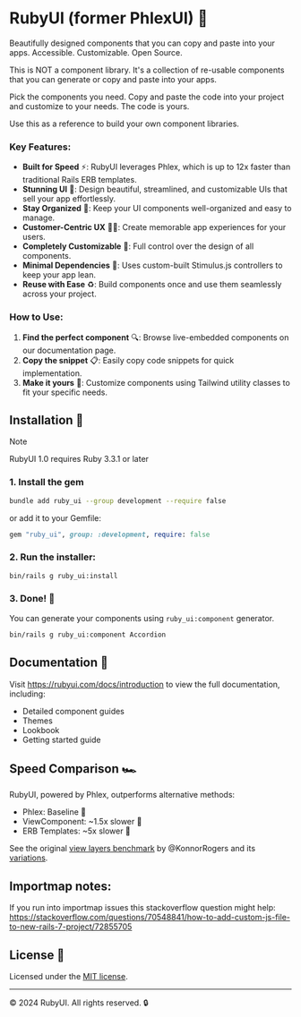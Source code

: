 # RubyUI (former PhlexUI) 🚀

Beautifully designed components that you can copy and paste into your apps. Accessible. Customizable. Open Source.

This is NOT a component library. It's a collection of re-usable components that you can generate or copy and paste into your apps.

Pick the components you need. Copy and paste the code into your project and customize to your needs. The code is yours.

Use this as a reference to build your own component libraries.

### Key Features:

- **Built for Speed** ⚡: RubyUI leverages Phlex, which is up to 12x faster than traditional Rails ERB templates.
- **Stunning UI** 🎨: Design beautiful, streamlined, and customizable UIs that sell your app effortlessly.
- **Stay Organized** 📁: Keep your UI components well-organized and easy to manage.
- **Customer-Centric UX** 🧑‍💼: Create memorable app experiences for your users.
- **Completely Customizable** 🔧: Full control over the design of all components.
- **Minimal Dependencies** 🍃: Uses custom-built Stimulus.js controllers to keep your app lean.
- **Reuse with Ease** ♻️: Build components once and use them seamlessly across your project.

### How to Use:

1. **Find the perfect component** 🔍: Browse live-embedded components on our documentation page.
2. **Copy the snippet** 📋: Easily copy code snippets for quick implementation.
3. **Make it yours** 🎨: Customize components using Tailwind utility classes to fit your specific needs.

## Installation 🚀

> [!NOTE]
> RubyUI 1.0 requires Ruby 3.3.1 or later

### 1. Install the gem

```bash
bundle add ruby_ui --group development --require false
```

or add it to your Gemfile:

```ruby
gem "ruby_ui", group: :development, require: false
```

### 2. Run the installer:

```bash
bin/rails g ruby_ui:install
```

### 3. Done! 🎉

You can generate your components using `ruby_ui:component` generator.

```bash
bin/rails g ruby_ui:component Accordion
```

## Documentation 📖

Visit https://rubyui.com/docs/introduction to view the full documentation, including:

- Detailed component guides
- Themes
- Lookbook
- Getting started guide

## Speed Comparison 🏎️

RubyUI, powered by Phlex, outperforms alternative methods:

- Phlex: Baseline 🏁
- ViewComponent: ~1.5x slower 🚙
- ERB Templates: ~5x slower 🐢

See the original [view layers benchmark](https://github.com/KonnorRogers/view-layer-benchmarks) by @KonnorRogers and its [variations](https://github.com/KonnorRogers/view-layer-benchmarks/forks).

## Importmap notes:

If you run into importmap issues this stackoverflow question might help:
https://stackoverflow.com/questions/70548841/how-to-add-custom-js-file-to-new-rails-7-project/72855705

## License 📜

Licensed under the [MIT license](https://github.com/shadcn/ui/blob/main/LICENSE.md).

---

© 2024 RubyUI. All rights reserved. 🔒
